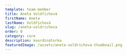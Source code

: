 ```yaml
---
template: team-member
title: Aneta Voldřichová
firstName: Aneta
lastName: Voldřichová
slug: /aneta-voldrichova
order: 0
category: core
description: koordinátorka
featuredImage: /assets/aneta-voldrichova-thumbnail.png
---
```




